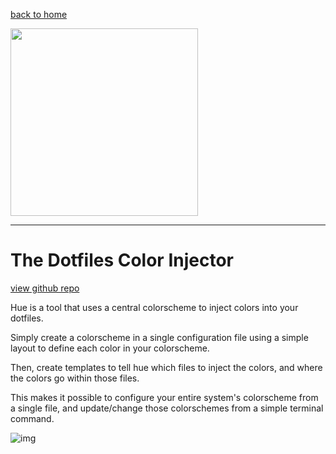[back to home](/)

<p align="left">
  <img style="border: none" src="https://user-images.githubusercontent.com/49824803/186808032-c1f1011a-d8cd-4dd8-b69a-30860ba13ae5.png" width="300">
</p>

---

<h2 align="left">
</h1>

 
# The Dotfiles Color Injector

[view github repo](https://github.com/trentslutzky/do) 

Hue is a tool that uses a central colorscheme to inject colors into your dotfiles.

Simply create a colorscheme in a single configuration file using a simple layout to define each color in your colorscheme.

Then, create templates to tell hue which files to inject the colors, and where the colors go within those files. 

This makes it possible to configure your entire system's colorscheme from a single file, and update/change those colorschemes from a simple terminal command.

<img src="https://user-images.githubusercontent.com/49824803/186808895-477cb8f3-cc5f-4708-a8c3-c6b2ec720b9c.png" alt="img">
